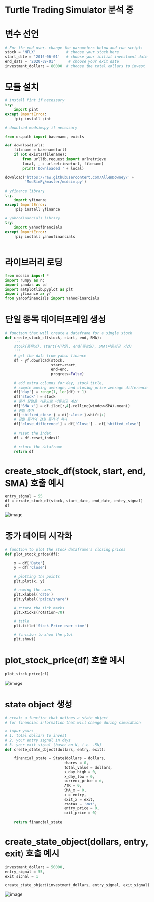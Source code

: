 # Turtle Trading Simulator 분석 중

# 변수 선언
```python
# For the end user, change the parameters below and run script:
stock = 'NFLX'              # choose your stock here
start_date = '2016-06-01'   # choose your initial investment date
end_date = '2020-09-01'      # choose your exit date
investment_dollars = 80000  # choose the total dollars to invest

```
# 모듈 설치
```python
# install Pint if necessary
try:
    import pint
except ImportError:
    !pip install pint
    
# download modsim.py if necessary

from os.path import basename, exists

def download(url):
    filename = basename(url)
    if not exists(filename):
        from urllib.request import urlretrieve
        local, _ = urlretrieve(url, filename)
        print('Downloaded ' + local)
    
download('https://raw.githubusercontent.com/AllenDowney/' +
         'ModSimPy/master/modsim.py')
         
# yfinance library
try:
    import yfinance
except ImportError:
    !pip install yfinance
    
# yahoofinancials library
try:
    import yahoofinancials
except ImportError:
    !pip install yahoofinancials   
    
```

# 라이브러리 로딩
```python
from modsim import *
import numpy as np
import pandas as pd
import matplotlib.pyplot as plt
import yfinance as yf
from yahoofinancials import YahooFinancials

```

# 단일 종목 데이터프레임 생성
```python
# function that will create a dataframe for a single stock
def create_stock_df(stock, start, end, SMA):
    '''
    stock(종목명), start(시작일), end(종료일), SMA(이동평균 기간)
    '''
    # get the data from yahoo finance
    df = yf.download(stock, 
                     start=start, 
                     end=end, 
                     progress=False)
    
    # add extra columns for day, stock title,
    # simple moving average, and closing price average difference
    df['day'] = range(1, len(df) + 1)
    df['stock'] = stock
    # 종가 칼럼을 기준으로 이동평균 계산
    df['SMA_x'] = df.iloc[:,4].rolling(window=SMA).mean()
    # 전일 종가
    df['shifted_close'] = df['Close'].shift(1)
    # 금일 종가와 전일 종가의 차이
    df['close_difference'] = df['Close'] - df['shifted_close']
    
    # reset the index
    df = df.reset_index()
    
    # return the dataframe
    return df

```

# create_stock_df(stock, start, end, SMA) 호출 예시
```python
entry_signal = 55
df = create_stock_df(stock, start_date, end_date, entry_signal)
df

```
![image](https://user-images.githubusercontent.com/102650331/185061789-fa9579a8-76b8-499e-b2a8-ea2f00a37e34.png)

# 종가 데이터 시각화
```python
# function to plot the stock dataframe's closing prices
def plot_stock_price(df):
    
    x = df['Date']
    y = df['Close']

    # plotting the points  
    plt.plot(x, y) 

    # naming the axes 
    plt.xlabel('date')
    plt.ylabel('price/share')

    # rotate the tick marks
    plt.xticks(rotation=70)

    # title
    plt.title('Stock Price over time') 

    # function to show the plot 
    plt.show()

```

# plot_stock_price(df) 호출 예시
```python
plot_stock_price(df)

```
![image](https://user-images.githubusercontent.com/102650331/185068317-e9d56f91-d989-4a44-b3c1-ae9452021565.png)


# state object 생성
```python
# create a function that defines a state object
# for financial information that will change during simulation

# input your:
# 1. total dollars to invest
# 2. your entry signal in days
# 3. your exit signal (based on N, i.e. .5N)
def create_state_object(dollars, entry, exit):

    financial_state = State(dollars = dollars,
                           shares = 0,
                           total_value = dollars,
                           x_day_high = 0,
                           x_day_low = 0,
                           current_price = 0,
                           ATR = 0,
                           SMA_x = 0,
                           x = entry,
                           exit_x = exit,
                           status = 'out',
                           entry_price = 0,
                           exit_price = 0)
    
    return financial_state

```

# create_state_object(dollars, entry, exit) 호출 예시
```python
investment_dollars = 50000,
entry_signal = 55,
exit_signal = 1

create_state_object(investment_dollars, entry_signal, exit_signal)

```
![image](https://user-images.githubusercontent.com/102650331/185069229-b67fac7d-fa91-4815-a1fc-0bc239937635.png)




